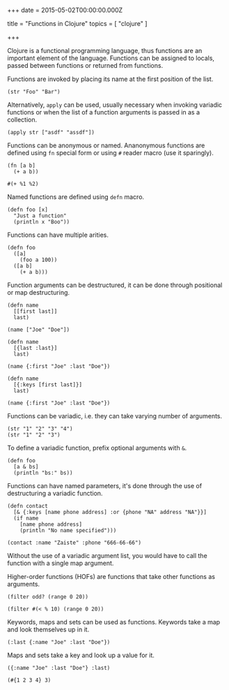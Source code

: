 
+++
date = 2015-05-02T00:00:00.000Z


title = "Functions in Clojure"
topics = [ "clojure" ]

+++

Clojure is a functional programming language, thus functions are an
important element of the language. Functions can be assigned to locals,
passed between functions or returned from functions.

Functions are invoked by placing its name at the first position of the
list.

```
(str "Foo" "Bar")
```

Alternatively, `apply` can be used, usually necessary when invoking
variadic functions or when the list of a function arguments is passed in
as a collection.

```
(apply str ["asdf" "assdf"])
```

Functions can be anonymous or named. Ananonymous functions are defined
using `fn` special form or using `#` reader macro (use it sparingly).

```
(fn [a b]
  (+ a b))
```

```
#(+ %1 %2)
```

Named functions are defined using `defn` macro.

```
(defn foo [x]
  "Just a function"
  (println x "Boo"))
```

Functions can have multiple arities.

```
(defn foo
  ([a]
    (foo a 100))
  ([a b]
    (+ a b)))
```

Function arguments can be destructured, it can be done through positional
or map destructuring.

```
(defn name
  [[first last]]
  last)

(name ["Joe" "Doe"])
```

```
(defn name
  [{last :last}]
  last)

(name {:first "Joe" :last "Doe"})
```

```
(defn name
  [{:keys [first last]}]
  last)

(name {:first "Joe" :last "Doe"})
```

Functions can be variadic, i.e. they can take varying number of arguments.

```
(str "1" "2" "3" "4")
(str "1" "2" "3")
```

To define a variadic function, prefix optional arguments with `&`.

```
(defn foo
  [a & bs]
  (println "bs:" bs))
```

Functions can have named parameters, it's done through the use of
destructuring a variadic function.

```
(defn contact
  [& {:keys [name phone address] :or {phone "NA" address "NA"}}]
  (if name
    [name phone address]
    (println "No name specified")))

(contact :name "Zaiste" :phone "666-66-66")
```

Without the use of a variadic argument list, you would have to call
the function with a single map argument.

Higher-order functions (HOFs) are functions that take other functions
as arguments.

```
(filter odd? (range 0 20))

(filter #(< % 10) (range 0 20))
```

Keywords, maps and sets can be used as functions. Keywords take a map
and look themselves up in it.

```
(:last {:name "Joe" :last "Doe"})
```

Maps and sets take a key and look up a value for it.

```
({:name "Joe" :last "Doe"} :last)

(#{1 2 3 4} 3)
```
